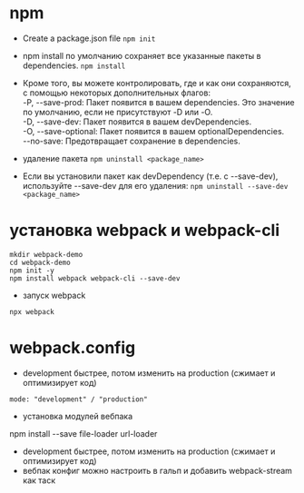 
# npm
 - Create a package.json file
`npm init`

- npm install по умолчанию сохраняет все указанные пакеты в dependencies.
`npm install`

- Кроме того, вы можете контролировать, где и как они сохраняются, с помощью некоторых дополнительных флагов:\
-P, --save-prod: Пакет появится в вашем dependencies. Это значение по умолчанию, если не присутствуют -D или -O.\
-D, --save-dev: Пакет появится в вашем devDependencies.\
-O, --save-optional: Пакет появится в вашем optionalDependencies.\
--no-save: Предотвращает сохранение в dependencies.

- удаление пакета
`npm uninstall <package_name>`

- Если вы установили пакет как devDependency (т.е. с --save-dev), используйте --save-dev для его удаления:
`npm uninstall --save-dev <package_name>`

# установка webpack и webpack-cli
```
mkdir webpack-demo
cd webpack-demo
npm init -y
npm install webpack webpack-cli --save-dev
```
- запуск webpack
```
npx webpack
```

# webpack.config
- development быстрее, потом изменить на production (сжимает и оптимизирует код)
```
mode: "development" / "production" 
```
- установка модулей вебпака

npm install --save file-loader url-loader

- development быстрее, потом изменить на production (сжимает и оптимизирует код)
- вебпак конфиг можно настроить в гальп и добавить webpack-stream как таск